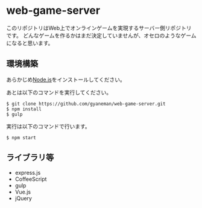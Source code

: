 # web-game-server
このリポジトリはWeb上でオンラインゲームを実現するサーバー側リポジトリです。
どんなゲームを作るかはまだ決定していませんが、オセロのようなゲームになると思います。

## 環境構築
あらかじめ[Node.js](https://nodejs.org/en/)をインストールしてください。

あとは以下のコマンドを実行してください。
```
$ git clone https://github.com/gyaneman/web-game-server.git
$ npm install
$ gulp
```
実行は以下のコマンドで行います。
```
$ npm start
```

## ライブラリ等
* express.js
* CoffeeScript
* gulp
* Vue.js
* jQuery
